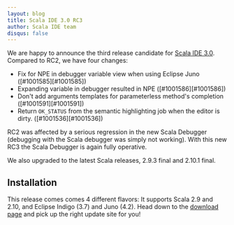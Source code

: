 ```yaml
---
layout: blog
title: Scala IDE 3.0 RC3
author: Scala IDE team
disqus: false
---
```


We are happy to announce the third release candidate for [Scala IDE 3.0][release-notes]. Compared to RC2, we have four changes:

* Fix for NPE in debugger variable view when using Eclipse Juno ([#1001585][#1001585])
* Expanding variable in debugger resulted in NPE ([#1001586][#1001586])
* Don't add arguments templates for parameterless method's completion ([#1001591][#1001591])
* Return `OK_STATUS` from the semantic highlighting job when the editor is dirty. ([#1001536][#1001536])

RC2 was affected by a serious regression in the new Scala Debugger (debugging with the Scala debugger was simply not working).
With this new RC3 the Scala Debugger is again fully operative.

We also upgraded to the latest Scala releases, 2.9.3 final and 2.10.1 final.

## Installation

This release comes comes 4 different flavors: It supports Scala 2.9 and 2.10, and Eclipse Indigo (3.7) and Juno (4.2).
Head down to the [download page][download] and pick up the right update site for you!

[release-notes]: http://scala-ide.org/blog/3.0-rc1-announcement.html
[1001585]: https://www.assembla.com/spaces/scala-ide/tickets/1001585
[1001586]: https://www.assembla.com/spaces/scala-ide/tickets/1001586
[1001591]: https://www.assembla.com/spaces/scala-ide/tickets/1001591
[1001536]: https://www.assembla.com/spaces/scala-ide/tickets/1001536
[download]: http://scala-ide.org/download/milestone.html

